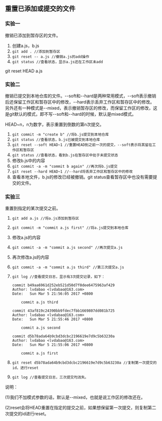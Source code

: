 ## 重置已添加或提交的文件

### 实验一
撤销已添加到暂存区的文件。
1. 创建a.js，b.js
2. `git add . //添加到暂存区`
3. `git reset -- a.js //撤销a.js的add操作`
4. `git status //查看状态，显示a.js还在工作区未add`

git reset HEAD a.js


### 实验二

撤销已提交到本地仓库的文件。--soft和--hard是两种常用模式，--soft表示撤销后还保留工作区和暂存区中的修改，--hard表示丢弃工作区和暂存区中的修改。另外还有一种模式是--mixed，表示撤销暂存区的修改，而保留工作区的修改，这是git默认的模式，即不写--soft和--hard的时候，默认是mixed模式。

HEAD~n，n为数字，表示重置到倒数的第n次提交。


1. `git commit -m "create b" //将b.js提交到本地仓库`
2. `git status //查看状态，b.js已被提交到本地仓库`
3. `git reset --soft HEAD~1 //重置HEAD到之前一次的提交，--soft表示将其留在工作区和暂存区`
4. `git status //查看状态，看到b.js在暂存区中处于未提交状态`
5. 修改b.js中的内容
6. `git commit -a -m "commit b again" //再次将b.js提交`
7. `git reset --hard HEAD~1 //--hard将丢弃工作区和暂存区中的修改`
8. 查看本地文件，b.js的修改已经被撤销。git status查看暂存区中也没有需要提交的文件。

### 实验三

重置到指定的某次提交之前。

1. `git add a.js //将a.js添加到暂存区`
2. `git commit -m "commit a.js first" //将a.js提交到本地仓库`
3. 修改a.js的内容
4. `git commit -a -m "commit a.js second" //再次提交a.js`
5. 再次修改a.js的内容
6. `git commit -a -m "commit a.js third" //第三次提交a.js`
7. `git log //查看提交日志，显示有3次提交记录，如下：`
    ```
    commit b49aa6961d252eb521d50d7f0dee6475963af429
    Author: lvdabao <lvdabao@163.com>
    Date:   Sun Mar 5 21:56:05 2017 +0800

        commit a.js third

    commit 43af819c24390bb9fdec7fbb1669807dd081b725
    Author: lvdabao <lvdabao@163.com>
    Date:   Sun Mar 5 21:55:46 2017 +0800

        commit a.js second

    commit d5b78ada64b9cbd3dcbc2196619e7d9c5b63230a
    Author: lvdabao <lvdabao@163.com>
    Date:   Sun Mar 5 21:55:06 2017 +0800

        commit a.js first
    ```

8. `git reset d5b78ada64b9cbd3dcbc2196619e7d9c5b63230a //复制第一次提交的id，进行reset`

9. `git log //查看提交日志，三次提交均消失。`

说明：

(1)我们不加模式参数的话，默认是--mixed，也就是说工作区的修改还在。

(2)reset会将HEAD重置在指定的提交之前，如果想保留第一次提交，则复制第二次提交的id进行reset。

